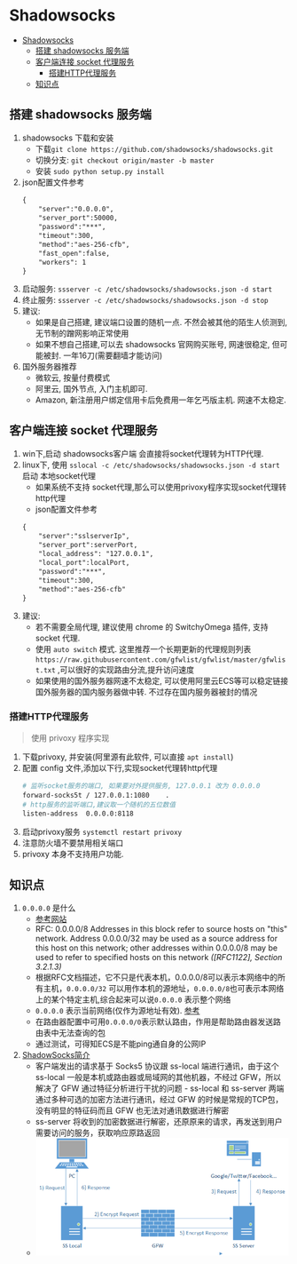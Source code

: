 # Shadowsocks

<!-- TOC -->

- [Shadowsocks](#shadowsocks)
    - [搭建 shadowsocks 服务端](#搭建-shadowsocks-服务端)
    - [客户端连接 socket 代理服务](#客户端连接-socket-代理服务)
        - [搭建HTTP代理服务](#搭建http代理服务)
    - [知识点](#知识点)

<!-- /TOC -->

## 搭建 shadowsocks 服务端
1. shadowsocks 下载和安装
    - 下载`git clone https://github.com/shadowsocks/shadowsocks.git`
    - 切换分支: `git checkout origin/master -b master`
    - 安装 `sudo python setup.py install`
2. json配置文件参考
    ````
    {
        "server":"0.0.0.0",
        "server_port":50000,
        "password":"***",
        "timeout":300,
        "method":"aes-256-cfb",
        "fast_open":false,
        "workers": 1
    }
    ````
3. 启动服务: `ssserver -c /etc/shadowsocks/shadowsocks.json -d start`
3. 终止服务: `ssserver -c /etc/shadowsocks/shadowsocks.json -d stop`
4. 建议:
    - 如果是自己搭建, 建议端口设置的随机一点. 不然会被其他的陌生人侦测到, 无节制的蹭网影响正常使用
    - 如果不想自己搭建,可以去 shadowsocks 官网购买账号, 网速很稳定, 但可能被封. 一年16刀(需要翻墙才能访问)
5. 国外服务器推荐
    - 微软云, 按量付费模式
    - 阿里云, 国外节点, 入门主机即可. 
    - Amazon, 新注册用户绑定信用卡后免费用一年乞丐版主机. 网速不太稳定.

## 客户端连接 socket 代理服务
1. win下,启动 shadowsocks客户端 会直接将socket代理转为HTTP代理.
1. linux下, 使用 `sslocal -c /etc/shadowsocks/shadowsocks.json -d start` 启动 本地socket代理
    - 如果系统不支持 socket代理,那么可以使用privoxy程序实现socket代理转http代理
    - json配置文件参考
    ````
    {
        "server":"sslserverIp",
        "server_port":serverPort,
        "local_address": "127.0.0.1",
        "local_port":localPort,
        "password":"***",
        "timeout":300,
        "method":"aes-256-cfb"
    }
    ````
1. 建议:
    - 若不需要全局代理, 建议使用 chrome 的 SwitchyOmega 插件, 支持 socket 代理.
    - 使用 `auto switch` 模式. 这里推荐一个长期更新的代理规则列表 `https://raw.githubusercontent.com/gfwlist/gfwlist/master/gfwlist.txt` ,可以很好的实现路由分流,提升访问速度
    - 如果使用的国外服务器网速不太稳定, 可以使用阿里云ECS等可以稳定链接国外服务器的国内服务器做中转. 不过存在国内服务器被封的情况

### 搭建HTTP代理服务
> 使用 privoxy 程序实现

1. 下载privoxy, 并安装(阿里源有此软件, 可以直接 `apt install`)
2. 配置 config 文件,添加以下行,实现socket代理转http代理
    ```Bash
    # 监听socket服务的端口, 如果要对外提供服务, 127.0.0.1 改为 0.0.0.0
    forward-socks5t / 127.0.0.1:1080    .
    # http服务的监听端口,建议取一个随机的五位数值
    listen-address  0.0.0.0:8118
    ```
3. 启动privoxy服务 `systemctl restart privoxy`
4. 注意防火墙不要禁用相关端口
5. privoxy 本身不支持用户功能.

## 知识点
1. `0.0.0.0` 是什么
    - [参考网站](http://www.cnblogs.com/hnrainll/archive/2011/10/13/2210101.html)
    - RFC: 0.0.0.0/8 Addresses in this block refer to source hosts on "this" network. Address 0.0.0.0/32 may be used as a source address for this host on this network; other addresses within 0.0.0.0/8 may be used to refer to specified hosts on this network _([RFC1122], Section 3.2.1.3)_
    - 根据RFC文档描述，它不只是代表本机，0.0.0.0/8可以表示本网络中的所有主机，`0.0.0.0/32` 可以用作本机的源地址，`0.0.0.0/8`也可表示本网络上的某个特定主机,综合起来可以说`0.0.0.0` 表示整个网络
    - `0.0.0.0` 表示当前网络(仅作为源地址有效). [参考](https://en.wikipedia.org/wiki/IPv4)
    - 在路由器配置中可用`0.0.0.0/0`表示默认路由，作用是帮助路由器发送路由表中无法查询的包
    - 通过测试，可得知ECS是不能ping通自身的公网IP
2. [ShadowSocks简介](https://vc2tea.com/whats-shadowsocks/)
    - 客户端发出的请求基于 Socks5 协议跟 ss-local 端进行通讯，由于这个 ss-local 一般是本机或路由器或局域网的其他机器，不经过 GFW，所以解决了 GFW 通过特征分析进行干扰的问题 - ss-local 和 ss-server 两端通过多种可选的加密方法进行通讯，经过 GFW 的时候是常规的TCP包，没有明显的特征码而且 GFW 也无法对通讯数据进行解密 
    - ss-server 将收到的加密数据进行解密，还原原来的请求，再发送到用户需要访问的服务，获取响应原路返回
    - ![](attach/shadowsocks.png)